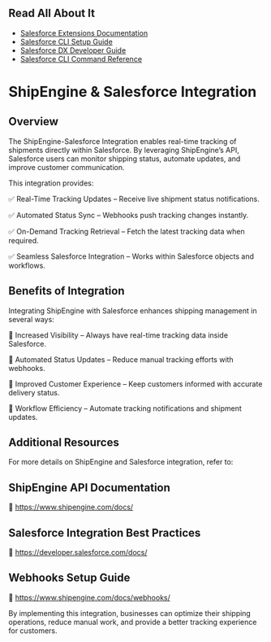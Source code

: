 ## Read All About It

- [Salesforce Extensions Documentation](https://developer.salesforce.com/tools/vscode/)
- [Salesforce CLI Setup Guide](https://developer.salesforce.com/docs/atlas.en-us.sfdx_setup.meta/sfdx_setup/sfdx_setup_intro.htm)
- [Salesforce DX Developer Guide](https://developer.salesforce.com/docs/atlas.en-us.sfdx_dev.meta/sfdx_dev/sfdx_dev_intro.htm)
- [Salesforce CLI Command Reference](https://developer.salesforce.com/docs/atlas.en-us.sfdx_cli_reference.meta/sfdx_cli_reference/cli_reference.htm)

# ShipEngine & Salesforce Integration

## Overview
The ShipEngine-Salesforce Integration enables real-time tracking of shipments directly within Salesforce. By leveraging ShipEngine’s API, Salesforce users can monitor shipping status, automate updates, and improve customer communication.

This integration provides:

✅ Real-Time Tracking Updates – Receive live shipment status notifications.

✅ Automated Status Sync – Webhooks push tracking changes instantly.

✅ On-Demand Tracking Retrieval – Fetch the latest tracking data when required.

✅ Seamless Salesforce Integration – Works within Salesforce objects and workflows.


## Benefits of Integration
Integrating ShipEngine with Salesforce enhances shipping management in several ways:

📌 Increased Visibility – Always have real-time tracking data inside Salesforce.

📌 Automated Status Updates – Reduce manual tracking efforts with webhooks.

📌 Improved Customer Experience – Keep customers informed with accurate delivery status.

📌 Workflow Efficiency – Automate tracking notifications and shipment updates.

## Additional Resources
For more details on ShipEngine and Salesforce integration, refer to:

## ShipEngine API Documentation
🔗 https://www.shipengine.com/docs/

## Salesforce Integration Best Practices
🔗 https://developer.salesforce.com/docs/

## Webhooks Setup Guide
🔗 https://www.shipengine.com/docs/webhooks/


By implementing this integration, businesses can optimize their shipping operations, reduce manual work, and provide a better tracking experience for customers.
